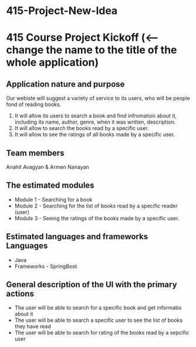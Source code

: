 # 415-Project-New-Idea
# 415 Course Project Kickoff  (<-- change the name to the title of the whole application)

## Application nature and purpose

Our webiste will suggest a variety of service to its users, who will be people fond of reading books. 
1. It will allow its users to search a book and find infromation about it, including its name, author, genre, when it was written, description. 
2. It will allow to search the books read by a specific user. 
3. It will allow to see the ratings of all books made by a specific user. 

## Team members

Anahit Avagyan & Armen Nanayan 

## The estimated modules

- Module 1 - Searching for a book
- Module 2 - Searching for the list of books read by a specific reader (user)
- Module 3 - Seeing the ratings of the books made by a specific user. 

## Estimated languages and frameworks Languages

- Java
- Frameworks - SpringBoot

## General description of the UI with the primary actions

- The user will be able to search for a specific book and get informatio about it
- The user will be able to search a specific user to see the list of books they have read
- The user will be able to search for rating of the books read by a sepcific user 
